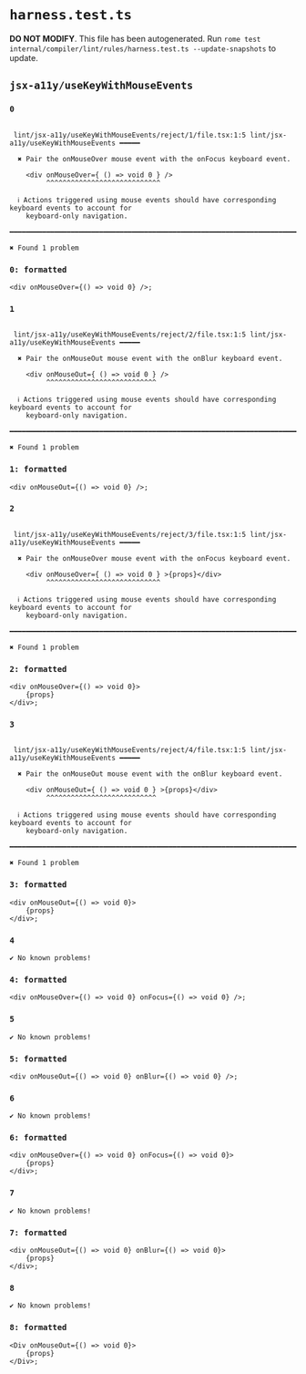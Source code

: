 # `harness.test.ts`

**DO NOT MODIFY**. This file has been autogenerated. Run `rome test internal/compiler/lint/rules/harness.test.ts --update-snapshots` to update.

## `jsx-a11y/useKeyWithMouseEvents`

### `0`

```

 lint/jsx-a11y/useKeyWithMouseEvents/reject/1/file.tsx:1:5 lint/jsx-a11y/useKeyWithMouseEvents ━━━━━

  ✖ Pair the onMouseOver mouse event with the onFocus keyboard event.

    <div onMouseOver={ () => void 0 } />
         ^^^^^^^^^^^^^^^^^^^^^^^^^^^^

  ℹ Actions triggered using mouse events should have corresponding keyboard events to account for
    keyboard-only navigation.

━━━━━━━━━━━━━━━━━━━━━━━━━━━━━━━━━━━━━━━━━━━━━━━━━━━━━━━━━━━━━━━━━━━━━━━━━━━━━━━━━━━━━━━━━━━━━━━━━━━━

✖ Found 1 problem

```

### `0: formatted`

```tsx
<div onMouseOver={() => void 0} />;

```

### `1`

```

 lint/jsx-a11y/useKeyWithMouseEvents/reject/2/file.tsx:1:5 lint/jsx-a11y/useKeyWithMouseEvents ━━━━━

  ✖ Pair the onMouseOut mouse event with the onBlur keyboard event.

    <div onMouseOut={ () => void 0 } />
         ^^^^^^^^^^^^^^^^^^^^^^^^^^^

  ℹ Actions triggered using mouse events should have corresponding keyboard events to account for
    keyboard-only navigation.

━━━━━━━━━━━━━━━━━━━━━━━━━━━━━━━━━━━━━━━━━━━━━━━━━━━━━━━━━━━━━━━━━━━━━━━━━━━━━━━━━━━━━━━━━━━━━━━━━━━━

✖ Found 1 problem

```

### `1: formatted`

```tsx
<div onMouseOut={() => void 0} />;

```

### `2`

```

 lint/jsx-a11y/useKeyWithMouseEvents/reject/3/file.tsx:1:5 lint/jsx-a11y/useKeyWithMouseEvents ━━━━━

  ✖ Pair the onMouseOver mouse event with the onFocus keyboard event.

    <div onMouseOver={ () => void 0 } >{props}</div>
         ^^^^^^^^^^^^^^^^^^^^^^^^^^^^

  ℹ Actions triggered using mouse events should have corresponding keyboard events to account for
    keyboard-only navigation.

━━━━━━━━━━━━━━━━━━━━━━━━━━━━━━━━━━━━━━━━━━━━━━━━━━━━━━━━━━━━━━━━━━━━━━━━━━━━━━━━━━━━━━━━━━━━━━━━━━━━

✖ Found 1 problem

```

### `2: formatted`

```tsx
<div onMouseOver={() => void 0}>
	{props}
</div>;

```

### `3`

```

 lint/jsx-a11y/useKeyWithMouseEvents/reject/4/file.tsx:1:5 lint/jsx-a11y/useKeyWithMouseEvents ━━━━━

  ✖ Pair the onMouseOut mouse event with the onBlur keyboard event.

    <div onMouseOut={ () => void 0 } >{props}</div>
         ^^^^^^^^^^^^^^^^^^^^^^^^^^^

  ℹ Actions triggered using mouse events should have corresponding keyboard events to account for
    keyboard-only navigation.

━━━━━━━━━━━━━━━━━━━━━━━━━━━━━━━━━━━━━━━━━━━━━━━━━━━━━━━━━━━━━━━━━━━━━━━━━━━━━━━━━━━━━━━━━━━━━━━━━━━━

✖ Found 1 problem

```

### `3: formatted`

```tsx
<div onMouseOut={() => void 0}>
	{props}
</div>;

```

### `4`

```
✔ No known problems!

```

### `4: formatted`

```tsx
<div onMouseOver={() => void 0} onFocus={() => void 0} />;

```

### `5`

```
✔ No known problems!

```

### `5: formatted`

```tsx
<div onMouseOut={() => void 0} onBlur={() => void 0} />;

```

### `6`

```
✔ No known problems!

```

### `6: formatted`

```tsx
<div onMouseOver={() => void 0} onFocus={() => void 0}>
	{props}
</div>;

```

### `7`

```
✔ No known problems!

```

### `7: formatted`

```tsx
<div onMouseOut={() => void 0} onBlur={() => void 0}>
	{props}
</div>;

```

### `8`

```
✔ No known problems!

```

### `8: formatted`

```tsx
<Div onMouseOut={() => void 0}>
	{props}
</Div>;

```
